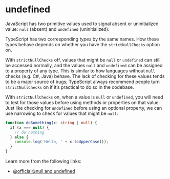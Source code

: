 # undefined

JavaScript has two primitive values used to signal absent or uninitialized value: `null` (absent) and `undefined` (uninitialized).

TypeScript has two corresponding _types_ by the same names. How these types behave depends on whether you have the `strictNullChecks` option on.

With `strictNullChecks` off, values that might be `null` or `undefined` can still be accessed normally, and the values `null` and `undefined` can be assigned to a property of any type. This is similar to how languages without `null` checks (e.g. C#, Java) behave. The lack of checking for these values tends to be a major source of bugs; TypeScript always recommend people turn `strictNullChecks` on if it’s practical to do so in the codebase.

With `strictNullChecks` on, when a value is `null` or `undefined`, you will need to test for those values before using methods or properties on that value. Just like checking for `undefined` before using an optional property, we can use narrowing to check for values that might be `null`:

```typescript
function doSomething(x: string | null) {
  if (x === null) {
    // do nothing
  } else {
    console.log('Hello, ' + x.toUpperCase());
  }
}
```

Learn more from the following links:

- [@official@null and undefined](https://www.typescriptlang.org/docs/handbook/2/everyday-types.html#null-and-undefined)

